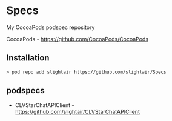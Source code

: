 Specs
====
My CocoaPods podspec repository

CocoaPods - https://github.com/CocoaPods/CocoaPods

Installation
----
    > pod repo add slightair https://github.com/slightair/Specs

podspecs
----
* CLVStarChatAPIClient - https://github.com/slightair/CLVStarChatAPIClient